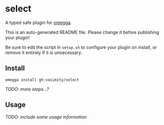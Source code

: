 <!--

When uploading your plugin to github/gitlab
start your repo name with "omegga-"

example: https://github.com/voximity/omegga-select

Your plugin will be installed via omegga install gh:voximity/select

-->

# select

A typed safe plugin for [omegga](https://github.com/brickadia-community/omegga).

This is an auto-generated README file. Please change it before publishing your plugin!

Be sure to edit the script in `setup.sh` to configure your plugin on install, or
remove it entirely if it is unnecessary.

## Install

`omegga install gh:voximity/select`

_TODO: more steps...?_

## Usage

_TODO: include some usage information_
